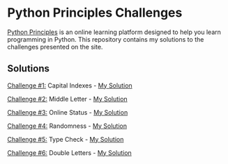 # Python Principles Challenges
[Python Principles](https://pythonprinciples.com/) is an online learning platform designed to help you learn programming in Python. This repository contains my solutions to the challenges presented on the site.

## Solutions
[Challenge #1:](https://pythonprinciples.com/challenges/Capital-indexes) Capital Indexes - [My Solution](./Capital%20Indexes/capital_indexes.py)  
  
[Challenge #2:](https://pythonprinciples.com/challenges/Middle-letter) Middle Letter - [My Solution](./Middle%20Letter/middle_letter.py)  

[Challenge #3:](https://pythonprinciples.com/challenges/Online-status/) Online Status - [My Solution](./Online%20Status/online_status.py)  

[Challenge #4:](https://pythonprinciples.com/challenges/Randomness/) Randomness - [My Solution](./Randomness/randomness.py)  

[Challenge #5:](https://pythonprinciples.com/challenges/Type-check/) Type Check - [My Solution](./Type%20Check/type_check.py)  

[Challenge #6:](https://pythonprinciples.com/challenges/Double-letters/) Double Letters - [My Solution](./Double%20Letters/double_letters.py)
